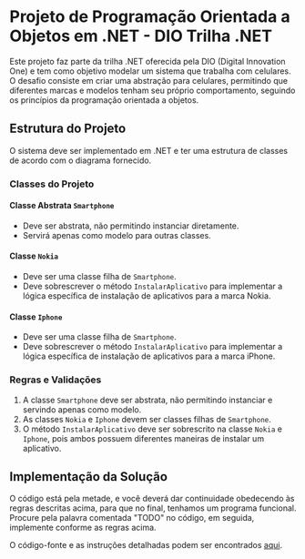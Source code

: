 # Projeto de Programação Orientada a Objetos em .NET - DIO Trilha .NET

Este projeto faz parte da trilha .NET oferecida pela DIO (Digital Innovation One) e tem como objetivo modelar um sistema que trabalha com celulares. O desafio consiste em criar uma abstração para celulares, permitindo que diferentes marcas e modelos tenham seu próprio comportamento, seguindo os princípios da programação orientada a objetos.

## Estrutura do Projeto
O sistema deve ser implementado em .NET e ter uma estrutura de classes de acordo com o diagrama fornecido.

### Classes do Projeto

#### Classe Abstrata `Smartphone`

- Deve ser abstrata, não permitindo instanciar diretamente.
- Servirá apenas como modelo para outras classes.

#### Classe `Nokia`

- Deve ser uma classe filha de `Smartphone`.
- Deve sobrescrever o método `InstalarAplicativo` para implementar a lógica específica de instalação de aplicativos para a marca Nokia.

#### Classe `Iphone`

- Deve ser uma classe filha de `Smartphone`.
- Deve sobrescrever o método `InstalarAplicativo` para implementar a lógica específica de instalação de aplicativos para a marca iPhone.

### Regras e Validações

1. A classe `Smartphone` deve ser abstrata, não permitindo instanciar e servindo apenas como modelo.
2. As classes `Nokia` e `Iphone` devem ser classes filhas de `Smartphone`.
3. O método `InstalarAplicativo` deve ser sobrescrito na classe `Nokia` e `Iphone`, pois ambos possuem diferentes maneiras de instalar um aplicativo.

## Implementação da Solução
O código está pela metade, e você deverá dar continuidade obedecendo às regras descritas acima, para que no final, tenhamos um programa funcional. Procure pela palavra comentada "TODO" no código, em seguida, implemente conforme as regras acima.

O código-fonte e as instruções detalhadas podem ser encontrados [aqui](https://github.com/digitalinnovationone/trilha-net-poo-desafio).
